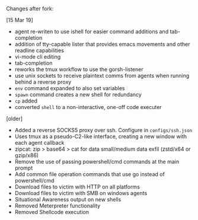 Changes after fork:

[15 Mar 19]

* agent re-writen to use ishell for easier command additions and tab-completion
* addition of tty-capable lister that provides emacs movements and other readline capabilities
* vi-mode cli editing
* tab-completion
* reworks the tmux workflow to use the gorsh-listener
* use unix sockets to receive plaintext comms from agents when running behind a reverse proxy
* `env` command expanded to also set variables
* `spawn` command creates a new shell for redundancy
* `cp` added
* converted `shell` to a non-interactive,  one-off code executer


[older]
* Added a reverse SOCKS5 proxy over ssh. Configure in `configs/ssh.json`
* Uses tmux as a pseudo-C2-like interface, creating a new window with each agent callback
* zipcat: zip > base64 > cat for data small/medium data exfil (zstd/x64 or gzip/x86)
* Remove the use of passing powershell/cmd commands at the main prompt
* Add common file operation commands that use go instead of powershell/cmd
* Download files to victim with HTTP on all platforms
* Download files to victim with SMB on windows agents
* Situational Awareness output on new shells
* Removed Meterpreter functionality
* Removed Shellcode execution
